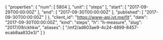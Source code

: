 {
  "properties": {
    "num": [
      5804
    ],
    "unit": [
      "steps"
    ],
    "start": [
      "2017-09-29T00:00:00Z"
    ],
    "end": [
      "2017-09-30T00:00:00Z"
    ],
    "published": [
      "2017-09-30T00:00:00Z"
    ]
  },
  "client_id": "https://www-api.jvt.me/fit",
  "date": "2017-09-30T00:00:00Z",
  "kind": "steps",
  "h": "h-measure",
  "slug": "2017/09/ckhkw",
  "aliases": [
    "/mf2/ad603ae9-4c24-4899-8457-ecab8aa832e3/"
  ]
}
